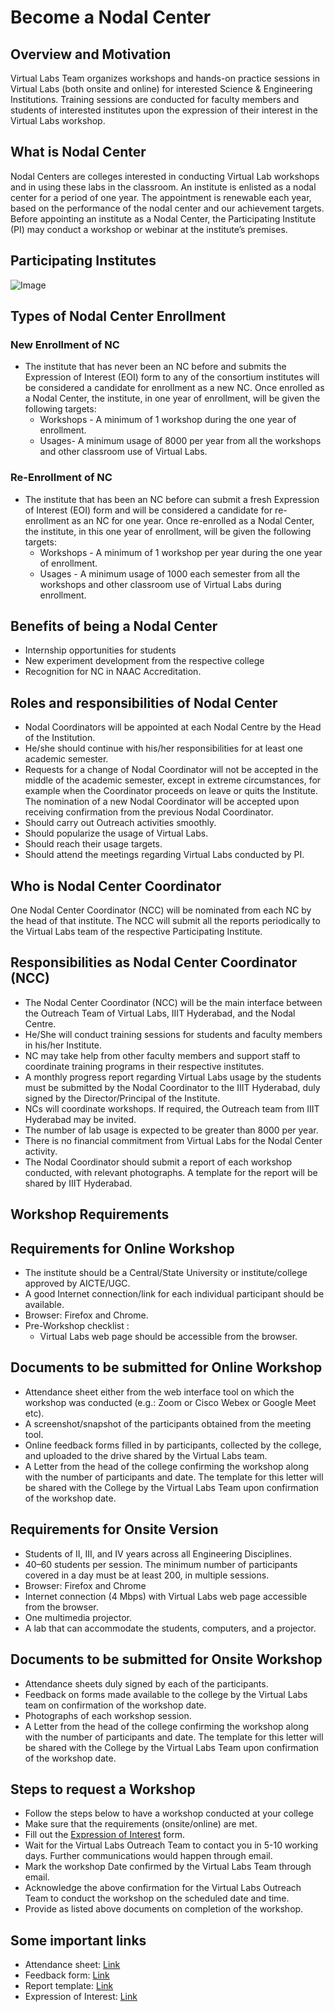 # Become a Nodal Center

## Overview and Motivation

Virtual Labs Team organizes workshops and hands-on practice sessions in Virtual Labs (both onsite and online) for interested Science & Engineering Institutions. Training sessions are conducted for faculty members and students of interested institutes upon the expression of their interest in the Virtual Labs workshop.
 
## What is Nodal Center

Nodal Centers are colleges interested in conducting Virtual Lab workshops and in using these labs in the classroom. An institute is enlisted as a nodal center for a period of one year. The appointment is renewable each year, based on the performance of the nodal  center and our achievement targets. Before appointing an institute as a Nodal Center, the  Participating Institute (PI) may conduct a workshop or webinar at the institute’s premises. 

## Participating Institutes

![Image](https://github.com/virtual-labs/outreach-web-pages-iiith/blob/main/nodal-centre-process/participating-institutes.png)

## Types of Nodal Center Enrollment

### New Enrollment of NC
-  The institute that has never been an NC before and submits the Expression of Interest (EOI) form to any of the consortium institutes will be considered a candidate for enrollment as a new NC. Once enrolled as a Nodal Center, the institute, in one year of enrollment, will be given the following targets:
   -   Workshops - A minimum of 1 workshop during the one year of enrollment.
   -   Usages- A minimum usage of 8000 per year from all the workshops and other classroom use of Virtual Labs.

### Re-Enrollment of NC
-  The institute that has been an NC before can submit a fresh Expression  of Interest (EOI) form and will be considered a candidate for re-enrollment as an NC for one year.  Once re-enrolled as a Nodal Center, the institute, in this one year of enrollment, will be given the following targets:
   -  Workshops - A minimum of 1 workshop per year during the one year of enrollment.
   -  Usages - A minimum usage of 1000 each semester from all the workshops and other classroom use of Virtual Labs during enrollment. 

## Benefits of being a Nodal Center
  -   Internship opportunities for students
  -   New experiment development from the respective college
  -   Recognition for NC in NAAC Accreditation.

## Roles and responsibilities of Nodal Center
  - Nodal Coordinators will be appointed at each Nodal Centre by the Head of the Institution.
  - He/she should continue with his/her responsibilities for at least one academic semester.
  - Requests for a change of Nodal Coordinator will not be accepted in the middle of the academic semester, except in extreme circumstances, for example when the Coordinator proceeds on leave or quits the Institute. The nomination of a new Nodal Coordinator will be accepted upon receiving confirmation from the previous Nodal Coordinator.
  - Should carry out Outreach activities smoothly.
  - Should popularize the usage of Virtual Labs.
  - Should reach their usage targets.
  - Should attend the meetings regarding Virtual Labs conducted by PI.


## Who is Nodal Center Coordinator

One  Nodal Center Coordinator (NCC) will be nominated from each NC by the head of that institute. The NCC  will submit all the reports periodically to the Virtual Labs team of the respective Participating Institute. 

## Responsibilities as Nodal Center Coordinator (NCC)
- The Nodal Center Coordinator (NCC) will be the main interface between the Outreach Team of Virtual Labs, IIIT Hyderabad, and the Nodal Centre.
- He/She will conduct training sessions for students and faculty members in his/her Institute.
- NC may take help from other faculty members and support staff to coordinate training programs in their respective institutes.
- A monthly progress report regarding Virtual Labs usage by the students must be submitted by the Nodal Coordinator to the IIIT Hyderabad, duly signed by the Director/Principal of the Institute.
- NCs will coordinate workshops. If required, the Outreach team from IIIT Hyderabad may be invited.
- The number of lab usage is expected to be greater than 8000 per year.
- There is no financial commitment from Virtual Labs for the Nodal Center activity.
- The Nodal Coordinator should submit a report of each workshop conducted, with relevant photographs. A template for the report will be shared by IIIT Hyderabad.

## Workshop Requirements

## Requirements for Online Workshop
-  The institute should be a Central/State University or institute/college approved by AICTE/UGC.
-  A good Internet connection/link for each individual participant should be available.
-  Browser: Firefox and Chrome.
-  Pre-Workshop checklist :
   - Virtual Labs web page should be accessible from the browser.

## Documents to be submitted for Online Workshop
-  Attendance sheet either from the web interface tool on which the workshop was conducted (e.g.: Zoom or Cisco Webex or Google Meet etc).
-  A screenshot/snapshot of the participants obtained from the meeting tool.
-  Online feedback forms filled in by participants, collected by the college, and uploaded to the drive shared by the Virtual Labs team.
-  A Letter from the head of the college confirming the workshop along with the number of participants and date. The template for this letter will be shared with the College by the Virtual Labs Team upon confirmation of the workshop date.

## Requirements for Onsite Version
-  Students of II, III, and IV years across all Engineering Disciplines.
-  40–60 students per session. The minimum number of participants covered in a day must be at least 200, in multiple sessions.
-  Browser: Firefox and Chrome
-  Internet connection (4 Mbps) with Virtual Labs web page accessible from the browser.
-  One multimedia projector.
-  A lab that can accommodate the students, computers, and a projector.

## Documents to be submitted for Onsite Workshop
-  Attendance sheets duly signed by each of the participants.
-  Feedback on forms made available to the college by the Virtual Labs team on confirmation of the workshop date.
-  Photographs of each workshop session.
-  A Letter from the head of the college confirming the workshop along with the number of participants and date. The template for this letter will be shared with the College by the Virtual Labs Team upon confirmation of the workshop date.

## Steps to request a Workshop
- Follow the steps below to have a workshop conducted at your college
- Make sure that the requirements (onsite/online) are met.
- Fill out the [Expression of Interest](http://38.100.110.143/EOI-2023.pdf) form.
- Wait for the Virtual Labs Outreach Team to contact you in 5-10 working days. Further communications would happen through email.
- Mark the workshop Date confirmed by the Virtual Labs Team through email.
- Acknowledge the above confirmation for the Virtual Labs Outreach Team to conduct the workshop on the scheduled date and time.
- Provide as listed above documents on completion of the workshop.


## Some important links
-  Attendance sheet: [Link](https://drive.google.com/file/d/1rIaKjPTh6I4wY_6223b3JgQq476sDeSU/view?usp=drive_link)
-  Feedback form: [Link](https://docs.google.com/document/d/1jJl33IG2edS0JHFtsxqwcn9Q-gf3i-dI/edit?usp=drive_link&ouid=106961684070023821907&rtpof=true&sd=true)
-  Report template: [Link](https://docs.google.com/document/d/1In2LNqduLoLLFOHTzKrbibLuXm7kcIVm/edit?usp=drive_link&ouid=106961684070023821907&rtpof=true&sd=true)
-  Expression of Interest: [Link](http://38.100.110.143/EOI-2023.pdf)
